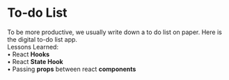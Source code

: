# To-do List </br>
To be more productive, we usually write down a to do list on paper. Here is the digital to-do list app. </br>
Lessons Learned: </br>
• React **Hooks** </br>
• React **State Hook** </br>
• Passing **props** between react **components** </br>
